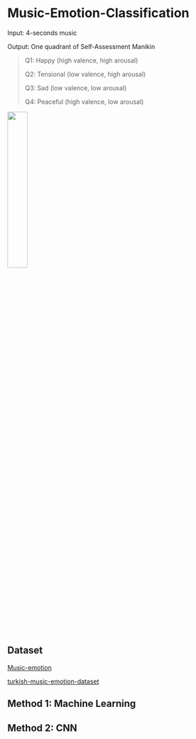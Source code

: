 # Music-Emotion-Classification
Input: 4-seconds music

Output: One quadrant of Self-Assessment Manikin
> Q1: Happy (high valence, high arousal)
> 
> Q2: Tensional (low valence, high arousal)
> 
> Q3: Sad (low valence, low arousal)
> 
> Q4: Peaceful (high valence, low arousal)

<img src=https://upload.wikimedia.org/wikipedia/commons/6/6c/Valence-Arousal_Circumplex.jpg width=30% />

## Dataset
[Music-emotion](https://github.com/IanChen5273/Music-emotion/tree/main/music-emotion/song)

[turkish-music-emotion-dataset](https://www.kaggle.com/datasets/blaler/turkish-music-emotion-dataset)


## Method 1: Machine Learning


## Method 2: CNN
